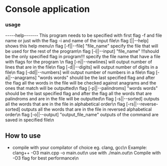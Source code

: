 # Console application

### usage

-----help-------
This program needs to be specified with first flag -f and file name or
just with the flag -i and name of the input file\n
flag [||--help] shows this help menu\n
flag [-f||--file] "file_name" specify the file that will be used for
the rest of the program\n
flag [-i||--input] "file_name" !!!should be the only specified flag
in program!!! specify the file name that have a file
with flags for the program \n
flag [-n||--newlines] will output number of lines that are in the file\n
flag [-d||--digits] will output number of digits in a file\n
flag [-dd||--numbers] will output number of numbers in a file\n
flag [-a||--anagrams] "words words" should be the last specified flag
and after the flag all the words in the file will be checked against
anagrams and the ones that match will be outputted\n
flag [-p||--palindroms] "words words" should be the last specified
flag and after the flag all the words that are palindroms and are in
the file will be outputted\n
flag [-s||--sorted] outputs all the words that are in the file in
alphabetical order\n
flag [-rs||--reverse-sorted] outputs all the words that are in the file
in reversed alphabetical order\n
flag [-o||--output] "output_file_name" outputs of the command are
saved in specified file\n

## How to use

- compile with your compilator of choice eg. clang, gcc\n
  Example: clang++ -O3 main.cpp -o main.out\n
  use with ./main.out\n
  Compile with -O3 flag for best performance\n
